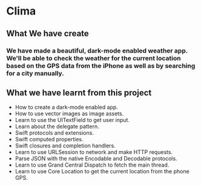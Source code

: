 #  Clima


## What We have create

### We have made a beautiful, dark-mode enabled weather app. We'll be able to check the weather for the current location based on the GPS data from the iPhone as well as by searching for a city manually. 

## What we have learnt from this project

* How to create a dark-mode enabled app.
* How to use vector images as image assets.
* Learn to use the UITextField to get user input. 
* Learn about the delegate pattern.
* Swift protocols and extensions.  
* Swift computed properties.
* Swift closures and completion handlers.
* Learn to use URLSession to network and make HTTP requests.
* Parse JSON with the native Encodable and Decodable protocols. 
* Learn to use Grand Central Dispatch to fetch the main thread.
* Learn to use Core Location to get the current location from the phone GPS. 
